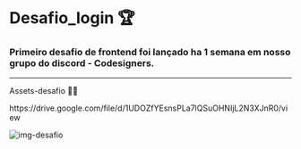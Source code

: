 # Desafio_login 🏆

### Primeiro desafio de frontend foi lançado ha 1 semana em nosso grupo do discord - Codesigners.
<hr>
<p>Assets-desafio 💁‍♂️</p>
<a>https://drive.google.com/file/d/1UDOZfYEsnsPLa7lQSuOHNIjL2N3XJnR0/view</a>

![img-desafio](https://user-images.githubusercontent.com/62783403/153982675-8b2668cd-82e9-416a-b77c-e01dc0585929.png)
